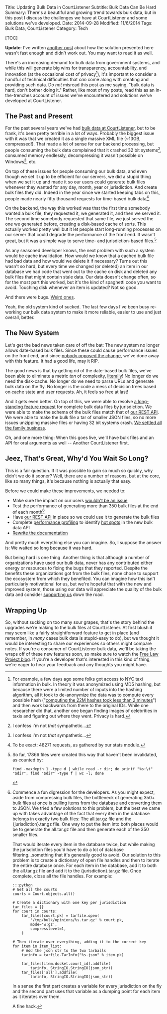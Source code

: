 Title: Updating Bulk Data in CourtListener
Subtitle: Bulk Data Can Be Hard
Summary: There's a beautiful and growing trend towards bulk data, but in this post I discuss the challenges we have at CourtListener and some solutions we've developed. 
Date: 2014-09-28
Modified: 11/6/2014 
Tags: Bulk Data, CourtListener
Category: Tech

[TOC]

**Update**: I've written [another post][more] about how the solution presented here wasn't fast enough and didn't work out. You may want to read it as well.

There's an increasing demand for bulk data from government systems, and while this will generate big wins for transparency, accountability, and innovation (at the occasional cost of privacy[^privacy]), it's important to consider a handful of technical difficulties that *can* come along with creating and providing such data. Do *not* misread this post as me saying, "bulk data is hard, don't bother doing it." Rather, like most of my posts, read this as an in-the-trenches account of issues we've encountered and solutions we've developed at CourtListener. 


## The Past and Present

For the past several years we've had [bulk data at CourtListener][1], but to be frank, it's been pretty terrible in a lot of ways. Probably the biggest issue with it was that we created it as a single massive XML file (~13GB, compressed!). That made a lot of sense for our backend processing, but people consuming the bulk data complained that it crashed 32 bit systems[^sympathy], consumed memory endlessly, decompressing it wasn't possible on Windows[^sympathy], etc. 

On top of these issues for people consuming our bulk data, and even though we set it up to be efficient for our servers, we did a stupid thing when we set it up and made it so our users could generate bulk files whenever they wanted for any day, month, year or jurisdiction. And create bulk files they did. Indeed in the year since we started keeping tabs on this, people made nearly fifty thousand requests for time-based bulk data[^stats]. 

On the backend, the way this worked was that the first time somebody wanted a bulk file, they requested it, we generated it, and then we served it. The second time somebody requested that same file, we just served the one we generated  before, creating a disk-based cache of sorts. This actually worked pretty well but it let people start long-running processes on our server that could degrade the performance of the front end. It wasn't great, but it was a simple way to serve time- and jurisdiction-based files.[^file-count] 

As any seasoned developer knows, the next problem with such a system would be cache invalidation. How would we know that a cached bulk file had bad data and how would we delete it if necessary? Turns out this wasn't so hard, but every time we changed (or deleted) an item in our database we had code that went out to the cache on disk and deleted any bulk files that might contain stale data. Our data doesn't change often, so for the most part this worked, but it's the kind of spaghetti code you want to avoid. Touching disk whenever an item is updated? Not so good.  

And there were bugs. [Weird ones][date-bug].
   
Yeah, the old system kind of sucked. The last few days I've been busy re-working our bulk data system to make it more reliable, easier to use and just overall, better.


## The New System

Let's get the bad news taken care of off the bat: The new system no longer allows date-based bulk files. Since these could cause performance issues on the front end, and since [nobody opposed the change][list], we've done away with this feature. It had a good life, may it RIP.

The good news is that by getting rid of the date-based bulk files, we've been able to eliminate a metric *ton* of complexity, [literally][define-literal]! No longer do we need the disk-cache. No longer do we need to parse URLs and generate bulk data on the fly. No longer is the code a mess of decision trees based on cache state and user requests. Ah, it feels so free at last! 
 
And it gets even better. On top of this, we were able to resolve [a long-standing feature request][2] for complete bulk data files by jurisdiction. We were able to make the schema of the bulk files match that of [our REST API][rest-api]. We were able to make the bulk file a tar of smaller JSON files, so no more issues unzipping massive files or having 32 bit systems crash. [We settled all the family business][godfather].

Oh, and one more thing: When this goes live, we'll have bulk files and an API for oral arguments as well -- Another CourtListener first. 
 

## Jeez, That's Great, Why'd You Wait So Long?
 
This is a fair question. If it was possible to gain so much so quickly, why didn't we do it sooner? Well, there are a number of reasons, but at the core, like so many things, it's because nothing is actually that easy. 

Before we could make these improvements, we needed to: 

 - Make sure the impact on our users [wouldn't be an issue][list]
 - Test the performance of generating more than 350 bulk files at the end of each month[^dev-aside]
 - Have [our REST API][rest-api] in place so we could use it to generate the bulk files
 - Complete [performance profiling][profiling] to identify [hot spots][hotspots] in the new bulk data API
 - [Rewrite the documentation][docs]

And pretty much everything else you can imagine. So, I suppose the answer is: We waited so long because it was hard. 

But being hard is one thing. Another thing is that although a number of organizations have used our bulk data, never has any contributed either energy or resources to fixing the bugs that they reported. Despite the benefits these organizations got from the bulk files, none chose to support the ecosystem from which they benefited. You can imagine how this isn't particularly motivational for us, but we're hopeful that with the new and improved system, those using our data will appreciate the quality of the bulk data and consider [supporting us][donate] down the road.  

## Wrapping Up

So, without sucking on too many sour grapes, that's the story behind the upgrades we're making to the bulk files at CourtListener. At first blush it may seem like a fairly straightforward feature to get in place (and remember, in *many* cases bulk data is stupid-easy to do), but we thought it would be interesting to share our experiences so others might compare notes. If you're a consumer of CourtListener bulk data, we'll be taking the wraps off of these new features soon, so make sure to watch the [Free Law Project blog][flp]. If you're a developer that's interested in this kind of thing, we're eager to hear your feedback and any thoughts you might have. 



[1]: https://www.courtlistener.com/api/bulk-info/
[taxis]: https://medium.com/@vijayp/of-taxis-and-rainbows-f6bc289679a1
[date-bug]: https://github.com/freelawproject/courtlistener/issues/278
[list]: http://lists.freelawproject.org/pipermail/dev/2014-August/000069.html
[2]: https://github.com/freelawproject/courtlistener/issues/285
[rest-api]: https://www.courtlistener.com/api/rest-info/
[godfather]: https://www.youtube.com/watch?v=8vZx7yF_a7M
[profiling]: https://github.com/freelawproject/courtlistener/commit/a0e4326d98e9f501ec3e69955d6b5650471686e8#diff-30d04f22c69dda9704be56ec95d9d2c1R68
[hotspots]: https://github.com/freelawproject/courtlistener/commit/a0e4326d98e9f501ec3e69955d6b5650471686e8#diff-6f850cf75fe2e1d17284e0b701b26b06L47
[docs]: https://github.com/freelawproject/courtlistener/commit/52e8eff985fdf75612837cef4d9ef55ad60f29ad#diff-6
[define-literal]: http://theweek.com/article/index/241002/how-the-wrong-definition-of-literally-snuck-into-the-dictionary
[donate]: https://www.courtlistener.com/donate/
[^privacy]: For example, a few days ago some folks got access to NYC taxi information in bulk. In theory it was anonymized using MD5 hashing, but because there were a limited number of inputs into the hashing algorithm, all it took to de-anonymize the data was to compute every possible hash ("[computing the 22M hashes took less than 2 minutes][taxis]") and then work backwards from there to the original IDs. While one researcher did that, another one began finding images of celebrities in taxis and figuring out where they went. Privacy is hard.
[^sympathy]: I confess I'm not *that* sympathetic...
[^stats]: To be exact: 48271 requests, as gathered by our stats module.
[^file-count]: 
    So far, 17866 files were created this way that haven't been invalidated, as counted by: 

        find -maxdepth 1 -type d | while read -r dir; do printf "%s:\t" "$dir"; find "$dir" -type f | wc -l; done
[^dev-aside]: 
    Commence a fun digression for the developers. As you might expect, aside from compressing bulk files, the bottleneck of generating 350+ bulk files at once is pulling items from the database and converting them to JSON. We tried a few solutions to this problem, but the best we came up with takes advantage of the fact that every item in the database belongs in exactly two bulk files: The all.tar.gz file and the {jurisdiction}.tar.gz file. One way to put the item into both places would be to generate the all.tar.gz file and then generate each of the 350 smaller files. 
    
    That would iterate every item in the database twice, but while making the jurisdiction files you'd have to do a lot of database filtering...something that it's generally good to avoid. Our solution to this problem is to create a dictionary of open file handles and then to iterate the entire database once. For each item in the database, add it to both the all.tar.gz file and add it to the {jurisdiction}.tar.gz file. Once complete, close all the file handles. For example:
        
        :::python
        # Get all the courts
        courts = Court.objects.all()
        
        # Create a dictionary with one key per jurisdiction
        tar_files = {}
        for court in courts:
            tar_files[court.pk] = tarfile.open(
                '/tmp/bulk/opinions/%s.tar.gz' % court.pk,
                mode='w:gz',
                compresslevel=1,
            )
        
        # Then iterate over everything, adding it to the correct key
        for item in item_list:
            # Add the json str to the two tarballs
            tarinfo = tarfile.TarInfo("%s.json" % item.pk)
            
            tar_files[item.docket.court_id].addfile(
                tarinfo, StringIO.StringIO(json_str))
            tar_files['all'].addfile(
                tarinfo, StringIO.StringIO(json_str))
        
    In a sense the first part creates a variable for every jurisdiction on the fly and the second part uses that variable as a dumping point for each item as it iterates over them. 
    
    A fine hack.

[flp]: https://free.law
[more]: {filename}/updating-bulk-data-in-courtlistener-more.md
